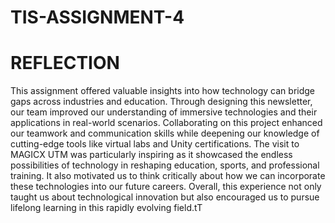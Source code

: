 # TIS-ASSIGNMENT-4

# REFLECTION

This assignment offered valuable insights into how technology can bridge gaps across industries and education. Through designing this newsletter, our team improved our understanding of immersive technologies and their applications in real-world scenarios. Collaborating on this project enhanced our teamwork and communication skills while deepening our knowledge of cutting-edge tools like virtual labs and Unity certifications. The visit to MAGICX UTM was particularly inspiring as it showcased the endless possibilities of technology in reshaping education, sports, and professional training. It also motivated us to think critically about how we can incorporate these technologies into our future careers. Overall, this experience not only taught us about technological innovation but also encouraged us to pursue lifelong learning in this rapidly evolving field.tT
